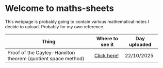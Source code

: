 # Welcome to maths-sheets
This webpage is probably going to contain various mathematical notes I decide to upload. Probably for my own reference.

| Thing | Where to see it | Day uploaded |
| ----------- | ----------- | ----------- |
| Proof of the Cayley-Hamilton theorem (quotient space method) | [Click here!](downloadables/sheets01/cayley_hamilton.pdf) | 22/10/2025 |
